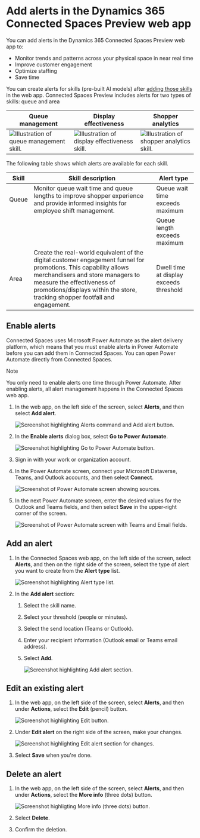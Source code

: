 # Add alerts in the Dynamics 365 Connected Spaces Preview web app

You can add alerts in the Dynamics 365 Connected Spaces Preview web app to:

- Monitor trends and patterns across your physical space in near real time
- Improve customer engagement
- Optimize staffing
- Save time

You can create alerts for skills (pre-built AI models) after [adding those skills](cameras-add-skills.md) in the web app. Connected Spaces Preview includes alerts for two types of skills: queue and area

|Queue management|Display effectiveness|Shopper analytics|
|-------------------------|-------------------------|-------------------------|
|![Illustration of queue management skill.](media/queue-management-skill.JPG "Illustration of queue management skill")|![Illustration of display effectiveness skill.](media/display-effectiveness-skill.JPG "Illustration of display effectiveness skill")|![Illustration of shopper analytics skill.](media/shopper-analytics-skill.JPG "Illustration of shopper analytics skill")|

The following table shows which alerts are available for each skill.

|Skill|Skill description|Alert type|
|-----------------------|---------------------------------------------|----------------------------------|
|Queue|Monitor queue wait time and queue lengths to improve shopper experience and provide informed insights for employee shift management.|Queue wait time exceeds maximum|
|||Queue length exceeds maximum|
|Area|Create the real-world equivalent of the digital customer engagement funnel for promotions. This capability allows merchandisers and store managers to measure the effectiveness of promotions/displays within the store, tracking shopper footfall and engagement.|Dwell time at display exceeds threshold|

## Enable alerts

Connected Spaces uses Microsoft Power Automate as the alert delivery platform, which means that you must enable alerts in  Power Automate before you can add them in Connected Spaces. You can open Power Automate directly from Connected Spaces.

> [!NOTE]
> You only need to enable alerts one time through Power Automate. After enabling alerts, all alert management happens in the Connected Spaces web app. 

1. In the web app, on the left side of the screen, select **Alerts**, and then select **Add alert**.

    ![Screenshot highlighting Alerts command and Add alert button.](media/alerts-add-alert.JPG "Screenshot highlighting Alerts command and Add alert button")

2. In the **Enable alerts** dialog box, select **Go to Power Automate**. 

    ![Screenshot highlighting Go to Power Automate button.](media/alerts-go-to-power-automate.JPG "Screenshot highlighting Go to Power Automate button")
    
3. Sign in with your work or organization account.

4. In the Power Automate screen, connect your Microsoft Dataverse, Teams, and Outlook accounts, and then select **Connect**.

    ![Screenshot of Power Automate screen showing sources.](media/alerts-configure-sources.JPG "Screenshot of Power Automate screen showing sources")
    
5. In the next Power Automate screen, enter the desired values for the Outlook and Teams fields, and then select **Save** in the upper-right corner of the screen.

    ![Screenshot of Power Automate screen with Teams and Email fields.](media/alerts-configuration.JPG "Screenshot of Power Automate screen with Teams and Email fields")

## Add an alert

1. In the Connected Spaces web app, on the left side of the screen, select **Alerts**, and then on the right side of the screen, select the type of alert you want to create from the **Alert type** list.

    ![Screenshot highlighting Alert type list.](media/alerts-alert-type.JPG "Screenshot highlighting Alert type list")
    
2. In the **Add alert** section:

    1. Select the skill name.
    2. Select your threshold (people or minutes).
    3. Select the send location (Teams or Outlook).
    4. Enter your recipient information (Outlook email or Teams email address).
    5. Select **Add**.

        ![Screenshot highlighting Add alert section.](media/alerts-fill-in-fields.JPG "Screenshot highlighting Add alert section")
        
## Edit an existing alert

1. In the web app, on the left side of the screen, select **Alerts**, and then under **Actions**, select the **Edit** (pencil) button. 

    ![Screenshot highlighting Edit button.](media/alerts-edit-button.JPG "Screenshot highlighting Edit button")

2. Under **Edit alert** on the right side of the screen, make your changes.

    ![Screenshot highlighting Edit alert section for changes.](media/alerts-edit-alert.JPG "Screenshot highlighting Edit alert section for changes")

3. Select **Save** when you're done.

## Delete an alert

1. In the web app, on the left side of the screen, select **Alerts**, and then under **Actions**, select the **More info** (three dots) button. 

    ![Screenshot highligting More info (three dots) button.](media/alerts-delete-alert.JPG "Screenshot highligting More info (three dots) button")
    
2. Select **Delete**. 

3. Confirm the deletion.
